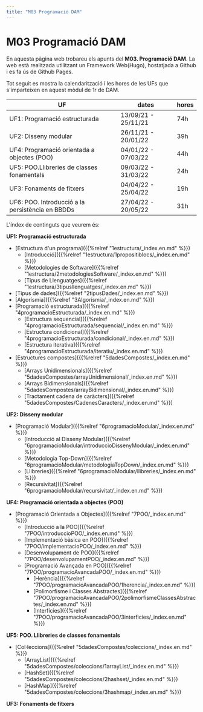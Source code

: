 ```yaml
---
title: "M03 Programació DAM"
---
```


# **M03 Programació DAM**

En aquesta pàgina web trobareu els apunts del **M03. Programació DAM**. La web està realitzada utilitzant un Framework Web(Hugo), hostatjada a Github i es fa ús de Github Pages.

Tot seguit es mostra la calendarització i les hores de les UFs que s'imparteixen en aquest mòdul de 1r de DAM.

|UF|dates|hores|
|---|---|---|
|UF1: Programació estructurada|13/09/21 - 25/11/21|74h|
|UF2: Disseny modular|26/11/21 - 20/01/22|39h|
|UF4: Programació orientada a objectes (POO)|04/01/22 - 07/03/22|44h|
|UF5: POO.Llibreries de classes fonamentals |09/03/22 - 31/03/22|24h|
|UF3: Fonaments de fitxers|04/04/22 - 25/04/22|19h|
|UF6: POO. Introducció a la persistència en BBDDs|27/04/22 - 20/05/22|31h|


L'índex de continguts que veurem és:

**UF1: Programació estructurada**
  + [Estructura d'un programa]({{%relref "1estructura/_index.en.md" %}})
    - [Introducció]({{%relref "1estructura/1propositiblocs/_index.en.md" %}})
    - [Metodologies de Software]({{%relref "1estructura/2metodologiesSoftware/_index.en.md" %}})
    - [Tipus de Llenguatges]({{%relref "1estructura/3tipusllenguatges/_index.en.md" %}})
  + [Tipus de dades]({{%relref "2tipusDades/_index.en.md" %}})
  + [Algorísmia]({{%relref "3Algorísmia/_index.en.md" %}})
  + [Programació estructurada]({{%relref "4programacioEstructurada/_index.en.md" %}})
    - [Estructura sequencial]({{%relref "4programacioEstructurada/sequencial/_index.en.md" %}})
    - [Estructura condicional]({{%relref "4programacioEstructurada/condicional/_index.en.md" %}})
    - [Estructura iterativa]({{%relref "4programacioEstructurada/iteratiu/_index.en.md" %}})
  + [Estructures compostes]({{%relref "5dadesCompostes/_index.en.md" %}})
    - [Arrays Unidimensionals]({{%relref "5dadesCompostes/arrayUnidimensional/_index.en.md" %}})
    - [Arrays Bidimensionals]({{%relref "5dadesCompostes/arrayBidimensional/_index.en.md" %}})
    - [Tractament cadena de caràcters]({{%relref "5dadesCompostes/CadenesCaracters/_index.en.md" %}})

**UF2: Disseny modular**
  + [Programació Modular]({{%relref "6programacioModular/_index.en.md" %}})
    - [Introducció al Disseny Modular]({{%relref "6programacioModular/introduccioDissenyModular/_index.en.md" %}})
    - [Metodologia Top-Down]({{%relref "6programacioModular/metodologiaTopDown/_index.en.md" %}})
    - [Llibreries]({{%relref "6programacioModular/llibreries/_index.en.md" %}})
    - [Recursivitat]({{%relref "6programacioModular/recursivitat/_index.en.md" %}})

**UF4: Programació orientada a objectes (POO)**
  + [Programació Orientada a Objectes]({{%relref "7POO/_index.en.md" %}})
      - [Introducció a la POO]({{%relref "7POO/introduccioPOO/_index.en.md" %}})
      - [Implementació bàsica en POO]({{%relref "7POO/implementacioPOO/_index.en.md" %}})
      - [Desenvolupament de POO]({{%relref "7POO/desenvolupamentPOO/_index.en.md" %}})
      - [Programació Avançada en POO]({{%relref "7POO/programacioAvancadaPOO/_index.en.md" %}})
        * [Herència]({{%relref "7POO/programacioAvancadaPOO/1herencia/_index.en.md" %}})
        * [Polimorfisme i Classes Abstractes]({{%relref "7POO/programacioAvancadaPOO/2polimorfismeClassesAbstractes/_index.en.md" %}})
        * [Interfícies]({{%relref "7POO/programacioAvancadaPOO/3interficies/_index.en.md" %}})

**UF5: POO. Llibreries de classes fonamentals**
  + [Col·leccions]({{%relref "5dadesCompostes/coleccions/_index.en.md" %}})
      - [ArrayList]({{%relref "5dadesCompostes/coleccions/1arrayList/_index.en.md" %}})
      - [HashSet]({{%relref "5dadesCompostes/coleccions/2hashset/_index.en.md" %}})
      - [HashMap]({{%relref "5dadesCompostes/coleccions/3hashmap/_index.en.md" %}})

**UF3: Fonaments de fitxers**

